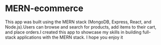 # MERN-ecommerce
This app was built using the MERN stack (MongoDB, Express, React, and Node.js).Users can browse and search for products, add items to their cart, and place orders.I created this app to showcase my skills in building full-stack applications with the MERN stack. I hope you enjoy it
